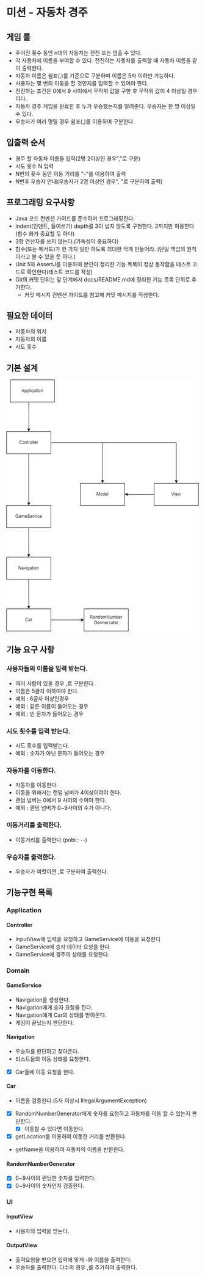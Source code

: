 # 미션 - 자동차 경주

## 게임 룰

- 주어진 횟수 동안 n대의 자동차는 전진 또는 멈출 수 있다.
- 각 자동차에 이름을 부여할 수 있다. 전진하는 자동차를 출력할 때 자동차 이름을 같이 출력한다.
- 자동차 이름은 쉼표(,)를 기준으로 구분하며 이름은 5자 이하만 가능하다.
- 사용자는 몇 번의 이동을 할 것인지를 입력할 수 있어야 한다.
- 전진하는 조건은 0에서 9 사이에서 무작위 값을 구한 후 무작위 값이 4 이상일 경우이다.
- 자동차 경주 게임을 완료한 후 누가 우승했는지를 알려준다. 우승자는 한 명 이상일 수 있다.
- 우승자가 여러 명일 경우 쉼표(,)를 이용하여 구분한다.

## 입출력 순서

- 경주 할 자동차 이름들 입력(2명 2이상인 경우","로 구분)
- 시도 횟수 N 입력
- N번의 횟수 동안 이동 거리를 "-"를 이용하여 출력
- N번후 우승자 안내(우승자가 2명 이상인 경우", "로 구분하여 출력)

## 프로그래밍 요구사항

- Java 코드 컨벤션 가이드를 준수하며 프로그래밍한다.
- indent(인덴트, 들여쓰기) depth를 3이 넘지 않도록 구현한다. 2까지만 허용한다(함수 화가 중요할 듯 하다)
- 3항 연산자를 쓰지 않는다.(가독성이 중요하다)
- 함수(또는 메서드)가 한 가지 일만 하도록 최대한 작게 만들어라. (단일 책임의 원칙이라고 볼 수 있을 듯 하다.)
- Unit 5와 AssertJ를 이용하여 본인이 정리한 기능 목록이 정상 동작함을 테스트 코드로 확인한다(테스트 코드를 작성)
- Git의 커밋 단위는 앞 단계에서 docs/README.md에 정리한 기능 목록 단위로 추가한다.
  - 커밋 메시지 컨벤션 가이드를 참고해 커밋 메시지를 작성한다.

## 필요한 데이터

- 자동차의 위치
- 자동차의 이름
- 시도 횟수

## 기본 설계

![Alt RacingGameUML](./images/racingcarUML-2.png)

## 기능 요구 사항
### 사용자들의 이름을 입력 받는다.
- 여러 사람이 있을 경우 ,로 구분한다.
- 이름은 5글자 이하여야 한다.
- 예외 : 6글자 이상인경우
- 예외 : 같은 이름이 들어오는 경우
- 예외 : 빈 문자가 들어오는 경우

### 시도 횟수를 입력 받는다.
- 시도 횟수를 입력받는다.
- 예외 : 숫자가 아닌 문자가 들어오는 경우

### 자동차를 이동한다.
- 자동차를 이동한다.
- 이동을 위해서는 랜덤 넘버가 4이상이여야 한다.
- 랜덤 넘버는 0에서 9 사이의 수여야 한다.
- 예외 : 랜덤 넘버가 0~9사이의 수가 아니다.

### 이동거리를 출력한다.
- 이동거리를 출력한다.(pobi : --)

### 우승자를 출력한다.
- 우승자가 여럿이면 ,로 구분하여 출력한다.

## 기능구현 목록
### Application

#### Controller
- InputView에 입력을 요청하고 GameService에 이동을 요청한다
- GameService에 승자 데이터 요청을 한다.
- GameService에 경주의 상태를 요청한다.

### Domain

#### GameService
- Navigation을 생성한다.
- Navigation에게 승자 요청을 한다.
- Navigation에게 Car의 상태를 받아온다.
- 게임이 끝났는지 판단한다.

#### Navigation
- 우승자를 판단하고 찾아온다.
- 리스트들의 이동 상태를 요청한다.
-[x] Car들에 이동 요청을 한다.

#### Car
- 이름을 검증한다.(5자 이상시 IllegalArgumentException)
-[x] RandomNumberGenerator에게 숫자를 요청하고 자동차를 이동 할 수 있는지 판단한다.
  -[x] 이동할 수 있다면 이동한다.
-[x] getLocation를 이용하여 이동한 거리를 반환한다.
- getName을 이용하여 자동차의 이름을 반환한다.

#### RandomNumberGenerator
-[x] 0~9사이의 랜덤한 숫자를 입력한다.
-[x] 0~9사이의 숫자인지 검증한다.

### UI

#### InputView
- 사용자의 입력을 받는다.

#### OutputView
- 출력요청을 받으면 입력에 맞게 -와 이름을 출력한다.
- 우승자를 출력한다. 다수의 경우 ,를 추가하여 출력한다.

